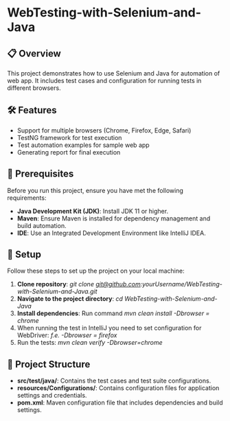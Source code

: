# WebTesting-with-Selenium-and-Java

## 📋 Overview
This project demonstrates how to use Selenium and Java for automation of web app. It includes test cases and configuration for running tests in different browsers.

## 🛠️ Features
- Support for multiple browsers (Chrome, Firefox, Edge, Safari)
- TestNG framework for test execution
- Test automation examples for sample web app
- Generating report for final execution

## 🛑 Prerequisites
Before you run this project, ensure you have met the following requirements:
- **Java Development Kit (JDK)**: Install JDK 11 or higher.
- **Maven**: Ensure Maven is installed for dependency management and build automation.
- **IDE**: Use an Integrated Development Environment like IntelliJ IDEA.

## 🚀 Setup
Follow these steps to set up the project on your local machine:
1. **Clone repository**: *git clone git@github.com:yourUsername/WebTesting-with-Selenium-and-Java.git*
2. **Navigate to the project directory**: *cd WebTesting-with-Selenium-and-Java*
3. **Install dependencies**: Run command *mvn clean install -Dbrowser = chrome*
4. When running the test in IntelliJ you need to set configuration for WebDriver: *f.e. -Dbrowser = firefox*
5. Run the tests: *mvn clean verify -Dbrowser=chrome*

## 📂 Project Structure
- **src/test/java/**: Contains the test cases and test suite configurations.
- **resources/Configurations/**: Contains configuration files for application settings and credentials.
- **pom.xml**: Maven configuration file that includes dependencies and build settings.